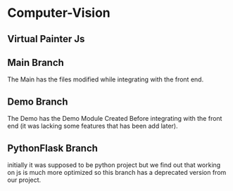 # Computer-Vision 
## Virtual Painter Js
## Main Branch
The Main has the files modified while integrating with the front end.

## Demo Branch 
The Demo has the Demo Module Created Before integrating with the front end (it was lacking some features that has been add later).

## PythonFlask Branch 
initially it was supposed to be python project but we find out that working on js is much more optimized so this branch has a deprecated version from our project.
